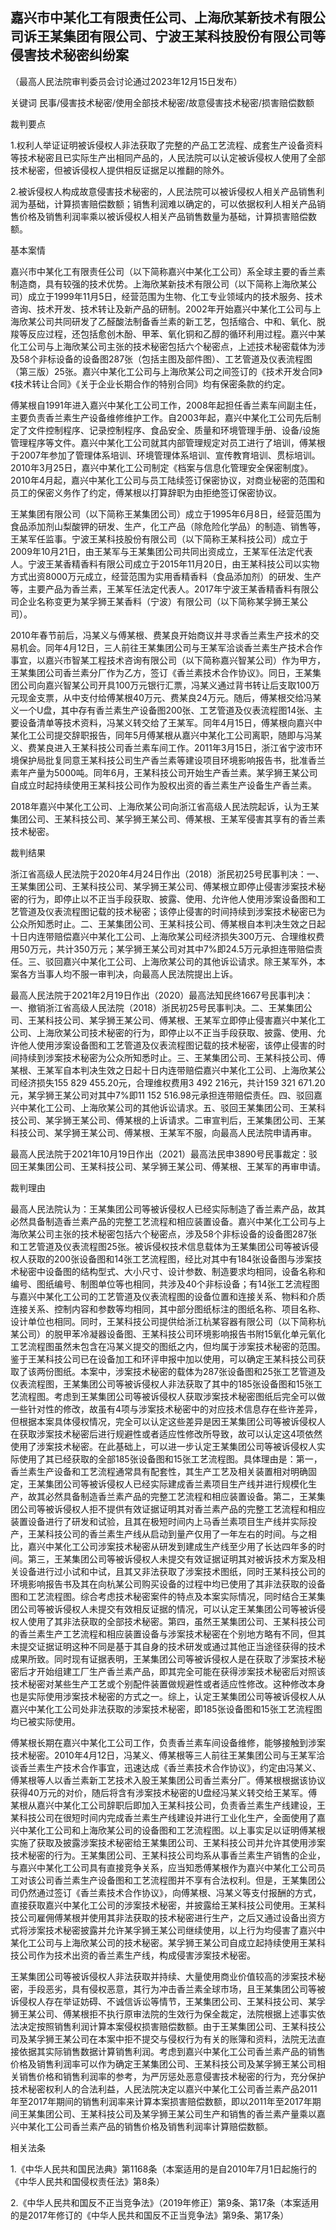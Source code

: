 ## 嘉兴市中某化工有限责任公司、上海欣某新技术有限公司诉王某集团有限公司、宁波王某科技股份有限公司等侵害技术秘密纠纷案

（最高人民法院审判委员会讨论通过2023年12月15日发布）



关键词 民事/侵害技术秘密/使用全部技术秘密/故意侵害技术秘密/损害赔偿数额

裁判要点

1.权利人举证证明被诉侵权人非法获取了完整的产品工艺流程、成套生产设备资料等技术秘密且已实际生产出相同产品的，人民法院可以认定被诉侵权人使用了全部技术秘密，但被诉侵权人提供相反证据足以推翻的除外。

2.被诉侵权人构成故意侵害技术秘密的，人民法院可以被诉侵权人相关产品销售利润为基础，计算损害赔偿数额；销售利润难以确定的，可以依据权利人相关产品销售价格及销售利润率乘以被诉侵权人相关产品销售数量为基础，计算损害赔偿数额。

基本案情

嘉兴市中某化工有限责任公司（以下简称嘉兴中某化工公司）系全球主要的香兰素制造商，具有较强的技术优势。上海欣某新技术有限公司（以下简称上海欣某公司）成立于1999年11月5日，经营范围为生物、化工专业领域内的技术服务、技术咨询、技术开发、技术转让及新产品的研制。2002年开始嘉兴中某化工公司与上海欣某公司共同研发了乙醛酸法制备香兰素的新工艺，包括缩合、中和、氧化、脱羧等反应过程，还包括愈创木酚、甲苯、氧化铜和乙醇的循环利用过程。嘉兴中某化工公司与上海欣某公司主张的技术秘密包括六个秘密点，上述技术秘密载体为涉及58个非标设备的设备图287张（包括主图及部件图）、工艺管道及仪表流程图（第三版）25张。嘉兴中某化工公司与上海欣某公司之间签订的《技术开发合同》《技术转让合同》《关于企业长期合作的特别合同》均有保密条款的约定。

傅某根自1991年进入嘉兴中某化工公司工作，2008年起担任香兰素车间副主任，主要负责香兰素生产设备维修维护工作。自2003年起，嘉兴中某化工公司先后制定了文件控制程序、记录控制程序、食品安全、质量和环境管理手册、设备/设施管理程序等文件。嘉兴中某化工公司就其内部管理规定对员工进行了培训，傅某根于2007年参加了管理体系培训、环境管理体系培训、宣传教育培训、贯标培训。2010年3月25日，嘉兴中某化工公司制定《档案与信息化管理安全保密制度》。2010年4月起，嘉兴中某化工公司与员工陆续签订保密协议，对商业秘密的范围和员工的保密义务作了约定，傅某根以打算辞职为由拒绝签订保密协议。

王某集团有限公司（以下简称王某集团公司）成立于1995年6月8日，经营范围为食品添加剂山梨酸钾的研发、生产，化工产品（除危险化学品）的制造、销售等，王某军任监事。宁波王某科技股份有限公司（以下简称王某科技公司）成立于2009年10月21日，由王某军与王某集团公司共同出资成立，王某军任法定代表人。宁波王某香精香料有限公司成立于2015年11月20日，由王某科技公司以实物方式出资8000万元成立，经营范围为实用香精香料（食品添加剂）的研发、生产等，主要产品为香兰素，王某军任法定代表人。2017年宁波王某香精香料有限公司企业名称变更为某孚狮王某香料（宁波）有限公司（以下简称某孚狮王某公司）。

2010年春节前后，冯某义与傅某根、费某良开始商议并寻求香兰素生产技术的交易机会。同年4月12日，三人前往王某集团公司与王某军洽谈香兰素生产技术合作事宜，以嘉兴市智某工程技术咨询有限公司（以下简称嘉兴智某公司）作为甲方，王某集团公司香兰素分厂作为乙方，签订《香兰素技术合作协议》。同日，王某集团公司向嘉兴智某公司开具100万元银行汇票，冯某义通过背书转让后支取100万元现金支票，从中支付给傅某根40万元、费某良24万元。随后，傅某根交给冯某义一个U盘，其中存有香兰素生产设备图200张、工艺管道及仪表流程图14张、主要设备清单等技术资料，冯某义转交给了王某军。同年4月15日，傅某根向嘉兴中某化工公司提交辞职报告，同年5月傅某根从嘉兴中某化工公司离职，随即与冯某义、费某良进入王某科技公司香兰素车间工作。2011年3月15日，浙江省宁波市环境保护局批复同意王某科技公司生产香兰素等建设项目环境影响报告书，批准香兰素年产量为5000吨。同年6月，王某科技公司开始生产香兰素。某孚狮王某公司自成立时起持续使用王某科技公司作为股权出资的香兰素生产设备生产香兰素。

2018年嘉兴中某化工公司、上海欣某公司向浙江省高级人民法院起诉，认为王某集团公司、王某科技公司、某孚狮王某公司、傅某根、王某军侵害其享有的香兰素技术秘密。

裁判结果

浙江省高级人民法院于2020年4月24日作出（2018）浙民初25号民事判决：一、王某集团公司、王某科技公司、某孚狮王某公司、傅某根立即停止侵害涉案技术秘密的行为，即停止以不正当手段获取、披露、使用、允许他人使用涉案设备图和工艺管道及仪表流程图记载的技术秘密；该停止侵害的时间持续到涉案技术秘密已为公众所知悉时止。二、王某集团公司、王某科技公司、傅某根自本判决生效之日起十日内连带赔偿嘉兴中某化工公司、上海欣某公司经济损失300万元、合理维权费用50万元，共计350万元；某孚狮王某公司对其中7%即24.5万元承担连带赔偿责任。三、驳回嘉兴中某化工公司、上海欣某公司的其他诉讼请求。除王某军外，本案各方当事人均不服一审判决，向最高人民法院提出上诉。

最高人民法院于2021年2月19日作出（2020）最高法知民终1667号民事判决：一、撤销浙江省高级人民法院（2018）浙民初25号民事判决。二、王某集团公司、王某科技公司、某孚狮王某公司、傅某根、王某军立即停止侵害嘉兴中某化工公司、上海欣某公司技术秘密的行为，即停止以不正当手段获取、披露、使用、允许他人使用涉案设备图和工艺管道及仪表流程图记载的技术秘密，该停止侵害的时间持续到涉案技术秘密为公众所知悉时止。三、王某集团公司、王某科技公司、傅某根、王某军自本判决生效之日起十日内连带赔偿嘉兴中某化工公司、上海欣某公司经济损失155 829 455.20元，合理维权费用3 492 216元，共计159 321 671.20元，某孚狮王某公司对其中7%即11 152 516.98元承担连带赔偿责任。四、驳回嘉兴中某化工公司、上海欣某公司的其他诉讼请求。五、驳回王某集团公司、王某科技公司、某孚狮王某公司、傅某根的上诉请求。二审宣判后，王某集团公司、王某科技公司、某孚狮王某公司、傅某根、王某军不服，向最高人民法院申请再审。

最高人民法院于2021年10月19日作出（2021）最高法民申3890号民事裁定：驳回王某集团公司、王某科技公司、某孚狮王某公司、傅某根、王某军的再审申请。

裁判理由

最高人民法院认为：王某集团公司等被诉侵权人已经实际制造了香兰素产品，故其必然具备制造香兰素产品的完整工艺流程和相应装置设备。嘉兴中某化工公司与上海欣某公司主张的技术秘密包括六个秘密点，涉及58个非标设备的设备图287张和工艺管道及仪表流程图25张。被诉侵权技术信息载体为王某集团公司等被诉侵权人获取的200张设备图和14张工艺流程图，经比对其中有184张设备图与涉案技术秘密中设备图的结构型式、大小尺寸、设计参数、制造要求均相同，设备名称和编号、图纸编号、制图单位等也相同，共涉及40个非标设备；有14张工艺流程图与嘉兴中某化工公司的工艺管道及仪表流程图的设备位置和连接关系、物料和介质连接关系、控制内容和参数等均相同，其中部分图纸标注的图纸名称、项目名称、设计单位也相同。同时，王某科技公司提供给浙江杭某容器有限公司（以下简称杭某公司）的脱甲苯冷凝器设备图、王某科技公司环境影响报告书附15氧化单元氧化工艺流程图虽然未包含在冯某义提交的图纸之内，但均属于涉案技术秘密的范围。鉴于王某科技公司已在设备加工和环评申报中加以使用，可以确定王某科技公司获取了该两份图纸。本案中，涉案技术秘密的载体为287张设备图和25张工艺管道及仪表流程图，王某集团公司等被诉侵权人非法获取了其中的185张设备图和15张工艺流程图。考虑到王某集团公司等被诉侵权人获取涉案技术秘密图纸后完全可以做一些针对性的修改，故虽有4项与涉案技术秘密中的对应技术信息存在些许差异，但根据本案具体侵权情况，完全可以认定这些差异是因王某集团公司等被诉侵权人在获取涉案技术秘密后进行规避性或者适应性修改所导致，故可以认定这4项依然使用了涉案技术秘密。在此基础上，可以进一步认定王某集团公司等被诉侵权人实际使用了其已经获取的全部185张设备图和15张工艺流程图。具体理由是：第一，香兰素生产设备和工艺流程通常具有配套性，其生产工艺及相关装置相对明确固定，王某集团公司等被诉侵权人已经实际建成香兰素项目生产线并进行规模化生产，故其必然具备制造香兰素产品的完整工艺流程和相应装置设备。第二，王某集团公司等被诉侵权人拒不提供有效证据证明其对香兰素产品的完整工艺流程和相应装置设备进行了研发和试验，且其在极短时间内上马香兰素项目生产线并实际投产，王某科技公司的香兰素生产线从启动到量产仅用了一年左右的时间。与之相比，嘉兴中某化工公司涉案技术秘密从研发到建成生产线至少用了长达四年多的时间。第三，王某集团公司等被诉侵权人未提交有效证据证明其对被诉技术方案及相关设备进行过小试和中试，且其又非法获取了涉案技术图纸，同时王某科技公司的环境影响报告书及其在向杭某公司购买设备的过程中均已使用了其非法获取的设备图和工艺流程图。综合考虑技术秘密案件的特点及本案实际情况，同时结合王某集团公司等被诉侵权人未提交有效相反证据的情况，可以认定王某集团公司等被诉侵权人使用了其非法获取的全部技术秘密。第四，虽然王某集团公司、王某科技公司的香兰素生产工艺流程和相应装置设备与涉案技术秘密在个别地方略有不同，但其未提交证据证明这种不同是基于其自身的技术研发或通过其他正当途径获得的技术成果所致。同时现有证据表明，王某集团公司等被诉侵权人是在获取了涉案技术秘密后才开始组建工厂生产香兰素产品，即其完全可能在获得涉案技术秘密后对照该技术秘密对某些生产工艺或个别配件装置做规避性或者适应性修改。这种修改本身也是实际使用涉案技术秘密的方式之一。综上，认定王某集团公司等被诉侵权人从嘉兴中某化工公司处非法获取的涉案技术秘密，即185张设备图和15张工艺流程图均已被实际使用。

傅某根长期在嘉兴中某化工公司工作，负责香兰素车间设备维修，能够接触到涉案技术秘密。2010年4月12日，冯某义、傅某根等三人前往王某集团公司与王某军洽谈香兰素生产技术合作事宜，迅速达成《香兰素技术合作协议》，约定由冯某义、傅某根等人以香兰素新工艺技术入股王某集团公司香兰素分厂。傅某根根据该协议获得40万元的对价，随后将含有涉案技术秘密的U盘经冯某义转交给王某军。傅某根从嘉兴中某化工公司辞职后即加入王某科技公司，负责香兰素生产线建设，王某科技公司在很短时间内完成香兰素生产线建设并进行工业化生产，全面使用了嘉兴中某化工公司和上海欣某公司的设备图和工艺流程图。以上事实足以证明傅某根实施了获取及披露涉案技术秘密给王某集团公司、王某科技公司并允许其使用涉案技术秘密的行为。王某集团公司、王某科技公司均系从事香兰素生产销售的企业，与嘉兴中某化工公司具有直接竞争关系，应当知悉傅某根作为嘉兴中某化工公司员工对该公司香兰素生产设备图和工艺流程图并不享有合法权利。但是，王某集团公司仍然通过签订《香兰素技术合作协议》，向傅某根、冯某义等支付报酬的方式，直接获取嘉兴中某化工公司的涉案技术秘密，并披露给王某科技公司使用。王某科技公司雇佣傅某根并使用其非法获取的技术秘密进行生产，之后又通过设备出资方式将涉案技术秘密披露并允许某孚狮王某公司继续使用，以上行为均侵害了嘉兴中某化工公司与上海欣某公司的技术秘密。某孚狮王某公司自成立起持续使用王某科技公司作为技术出资的香兰素生产线，构成侵害涉案技术秘密。

王某集团公司等被诉侵权人非法获取并持续、大量使用商业价值较高的涉案技术秘密，手段恶劣，具有侵权恶意，其行为冲击香兰素全球市场，且王某集团公司等被诉侵权人存在举证妨碍、不诚信诉讼等情节，王某集团公司、王某科技公司、某孚狮王某公司、傅某根拒不执行原审法院的生效行为保全裁定，法院根据上述事实依法决定按照销售利润计算本案侵权损害赔偿数额。由于王某集团公司、王某科技公司及某孚狮王某公司在本案中拒不提交与侵权行为有关的账簿和资料，法院无法直接依据其实际销售数据计算销售利润。考虑到嘉兴中某化工公司香兰素产品的销售价格及销售利润率可以作为确定王某集团公司、王某科技公司及某孚狮王某公司相关销售价格和销售利润率的参考，为严厉惩处恶意侵害技术秘密的行为，充分保护技术秘密权利人的合法利益，人民法院决定以嘉兴中某化工公司香兰素产品2011年至2017年期间的销售利润率来计算本案损害赔偿数额，即以2011年至2017年期间王某集团公司、王某科技公司及某孚狮王某公司生产和销售的香兰素产量乘以嘉兴中某化工公司香兰素产品的销售价格及销售利润率计算赔偿数额。

相关法条

1.《中华人民共和国民法典》第1168条（本案适用的是自2010年7月1日起施行的《中华人民共和国侵权责任法》第8条）

2.《中华人民共和国反不正当竞争法》（2019年修正）第9条、第17条（本案适用的是2017年修订的《中华人民共和国反不正当竞争法》第9条、第17条）




